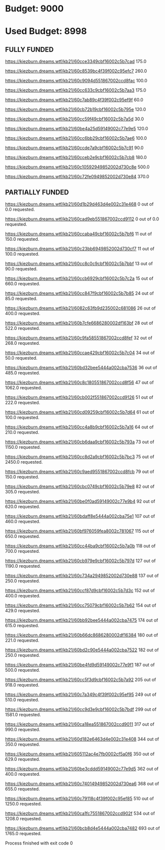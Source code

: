 # Budget: 9000

# Used Budget: 8998

## FULLY FUNDED

https://kiezburn.dreams.wtf/kb21/60cce3349cbf16002c5b7cad 175.0

https://kiezburn.dreams.wtf/kb21/60c8539bc4f39f002c95efc7 260.0

https://kiezburn.dreams.wtf/kb21/60c9094d551867002ccd8fac 100.0

https://kiezburn.dreams.wtf/kb21/60cc633c9cbf16002c5b7aa3 175.0

https://kiezburn.dreams.wtf/kb21/60c7ab89c4f39f002c95ef9f 60.0

https://kiezburn.dreams.wtf/kb21/60cb72b19cbf16002c5b795e 120.0

https://kiezburn.dreams.wtf/kb21/60cc59f49cbf16002c5b7a5d 30.0

https://kiezburn.dreams.wtf/kb21/60be4a25d59149002c77e9e5 120.0

https://kiezburn.dreams.wtf/kb21/60cc6bb29cbf16002c5b7ae6 100.0

https://kiezburn.dreams.wtf/kb21/60ccde7a9cbf16002c5b7c91 90.0

https://kiezburn.dreams.wtf/kb21/60cceb2e9cbf16002c5b7cb8 180.0

https://kiezburn.dreams.wtf/kb21/60c10592949852002d730c8e 500.0

https://kiezburn.dreams.wtf/kb21/60c72fe0949852002d730e84 370.0

## PARTIALLY FUNDED

https://kiezburn.dreams.wtf/kb21/60d1b29d463d4e002c31e468 0  out of  0.0  requested.

https://kiezburn.dreams.wtf/kb21/60cad9eb551867002ccd9112 0  out of  0.0  requested.

https://kiezburn.dreams.wtf/kb21/60ccaba49cbf16002c5b7bf6 11  out of  150.0  requested.

https://kiezburn.dreams.wtf/kb21/60c23bb6949852002d730cf7 11  out of  100.0  requested.

https://kiezburn.dreams.wtf/kb21/60cc8c0c9cbf16002c5b7bbf 13  out of  90.0  requested.

https://kiezburn.dreams.wtf/kb21/60ccb6929cbf16002c5b7c2a 15  out of  660.0  requested.

https://kiezburn.dreams.wtf/kb21/60cc847f9cbf16002c5b7b85 24  out of  85.0  requested.

https://kiezburn.dreams.wtf/kb21/6082c63fb9d235002c681086 26  out of  400.0  requested.

https://kiezburn.dreams.wtf/kb21/60b7cfe6686280002df163bf 28  out of  522.0  requested.

https://kiezburn.dreams.wtf/kb21/60c9fa58551867002ccd8fef 32  out of  268.0  requested.

https://kiezburn.dreams.wtf/kb21/60ccae429cbf16002c5b7c04 34  out of  50.0  requested.

https://kiezburn.dreams.wtf/kb21/60bd32bee5444a002cba7536 36  out of  485.0  requested.

https://kiezburn.dreams.wtf/kb21/60c8c180551867002ccd8f56 47  out of  1062.0  requested.

https://kiezburn.dreams.wtf/kb21/60cb002f551867002ccd9126 51  out of  222.0  requested.

https://kiezburn.dreams.wtf/kb21/60cd09259cbf16002c5b7d64 61  out of  100.0  requested.

https://kiezburn.dreams.wtf/kb21/60cc4a8b9cbf16002c5b7a16 64  out of  210.0  requested.

https://kiezburn.dreams.wtf/kb21/60cb6daa9cbf16002c5b793a 73  out of  1150.0  requested.

https://kiezburn.dreams.wtf/kb21/60cc8d2a9cbf16002c5b7bc3 75  out of  2450.0  requested.

https://kiezburn.dreams.wtf/kb21/60c9aed9551867002ccd8fcb 79  out of  150.0  requested.

https://kiezburn.dreams.wtf/kb21/60cbc0749cbf16002c5b79e8 82  out of  305.0  requested.

https://kiezburn.dreams.wtf/kb21/60be0f0ad59149002c77e9b4 92  out of  620.0  requested.

https://kiezburn.dreams.wtf/kb21/60bdaff8e5444a002cba75e1 107  out of  460.0  requested.

https://kiezburn.dreams.wtf/kb21/60bf976059fea8002c781067 115  out of  650.0  requested.

https://kiezburn.dreams.wtf/kb21/60cc44ba9cbf16002c5b7a0b 118  out of  700.0  requested.

https://kiezburn.dreams.wtf/kb21/60cb979e9cbf16002c5b797d 127  out of  1190.0  requested.

https://kiezburn.dreams.wtf/kb21/60c734a2949852002d730e88 137  out of  250.0  requested.

https://kiezburn.dreams.wtf/kb21/60ccf87d9cbf16002c5b7d3c 152  out of  400.0  requested.

https://kiezburn.dreams.wtf/kb21/60cc75079cbf16002c5b7b62 154  out of  429.0  requested.

https://kiezburn.dreams.wtf/kb21/60bb92bee5444a002cba7475 174  out of  615.0  requested.

https://kiezburn.dreams.wtf/kb21/60b66dc8686280002df16384 180  out of  221.0  requested.

https://kiezburn.dreams.wtf/kb21/60bd2c90e5444a002cba7522 182  out of  250.0  requested.

https://kiezburn.dreams.wtf/kb21/60be4fd9d59149002c77e9f1 187  out of  500.0  requested.

https://kiezburn.dreams.wtf/kb21/60cc5f3d9cbf16002c5b7a92 205  out of  918.0  requested.

https://kiezburn.dreams.wtf/kb21/60c7a349c4f39f002c95ef95 249  out of  510.0  requested.

https://kiezburn.dreams.wtf/kb21/60cc9d3e9cbf16002c5b7bdf 299  out of  1581.0  requested.

https://kiezburn.dreams.wtf/kb21/60ca18ea551867002ccd9011 317  out of  990.0  requested.

https://kiezburn.dreams.wtf/kb21/60d182e6463d4e002c31e408 344  out of  350.0  requested.

https://kiezburn.dreams.wtf/kb21/605112ac4e7fb0002cf5a0f6 350  out of  629.0  requested.

https://kiezburn.dreams.wtf/kb21/60be3cddd59149002c77e9d5 362  out of  400.0  requested.

https://kiezburn.dreams.wtf/kb21/60c74014949852002d730ea6 368  out of  655.0  requested.

https://kiezburn.dreams.wtf/kb21/60c79118c4f39f002c95ef85 510  out of  1250.0  requested.

https://kiezburn.dreams.wtf/kb21/60ca1fc7551867002ccd902f 534  out of  1208.0  requested.

https://kiezburn.dreams.wtf/kb21/60bcb8d4e5444a002cba7482 693  out of  1765.0  requested.


Process finished with exit code 0

